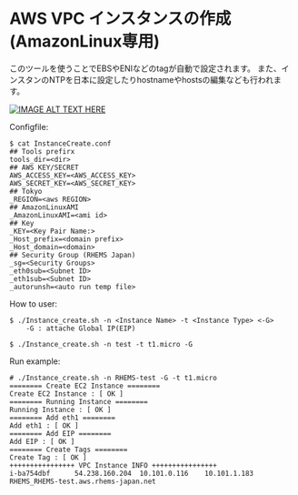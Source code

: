 AWS VPC インスタンスの作成(AmazonLinux専用)
==============================
このツールを使うことでEBSやENIなどのtagが自動で設定されます。
また、インスタンのNTPを日本に設定したりhostnameやhostsの編集なども行われます。


[![IMAGE ALT TEXT HERE](http://img.youtube.com/vi/ivwK6NEw9fA/0.jpg)](http://www.youtube.com/watch?v=ivwK6NEw9fA)


Configfile:

	$ cat InstanceCreate.conf
	## Tools prefirx
	tools_dir=<dir>
	## AWS KEY/SECRET
	AWS_ACCESS_KEY=<AWS_ACCESS_KEY>
	AWS_SECRET_KEY=<AWS_SECRET_KEY>
	## Tokyo
	_REGION=<aws REGION>
	## AmazonLinuxAMI
	_AmazonLinuxAMI=<ami id>
	## Key
	_KEY=<Key Pair Name:>
	_Host_prefix=<domain prefix>
	_Host_domain=<domain>
	## Security Group (RHEMS Japan)
	_sg=<Security Groups>
	_eth0sub=<Subnet ID>
	_eth1sub=<Subnet ID>
	_autorunsh=<auto run temp file>

How to user:

	$ ./Instance_create.sh -n <Instance Name> -t <Instance Type> <-G>
		-G : attache Global IP(EIP)
	
	$ ./Instance_create.sh -n test -t t1.micro -G

Run example:

	# ./Instance_create.sh -n RHEMS-test -G -t t1.micro
	======== Create EC2 Instance ========
	Create EC2 Instance : [ OK ]
	======== Running Instance ========
	Running Instance : [ OK ]
	======== Add eth1 ========
	Add eth1 : [ OK ]
	======== Add EIP ========
	Add EIP : [ OK ]
	======== Create Tags ========
	Create Tag : [ OK ]
	++++++++++++++++ VPC Instance INFO ++++++++++++++++
	i-ba754dbf      54.238.160.204  10.101.0.116    10.101.1.183    RHEMS_RHEMS-test.aws.rhems-japan.net

